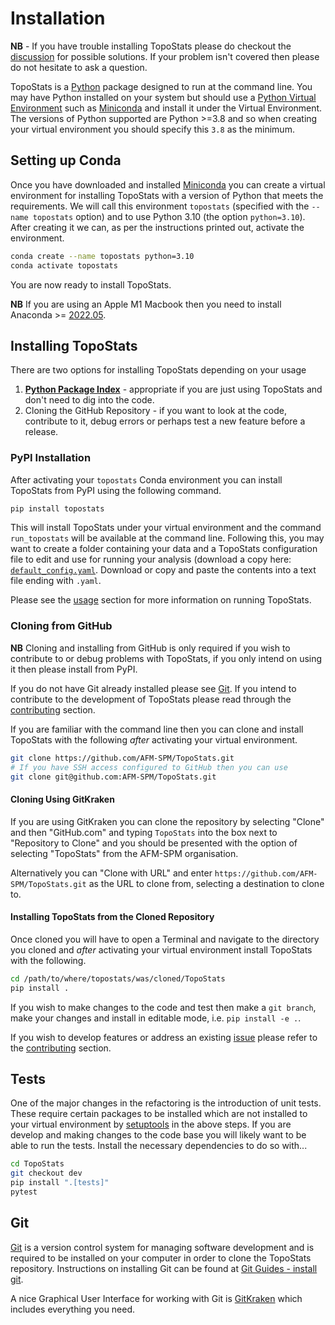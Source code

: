 # Installation

**NB** - If you have trouble installing TopoStats please do checkout the
[discussion](https://github.com/AFM-SPM/TopoStats/discussions) for possible solutions. If your problem isn't covered
then please do not hesitate to ask a question.


TopoStats is a [Python](https://www.python.org) package designed to run at the command line. You may have Python
installed on your system but should use a [Python Virtual
Environment](https://realpython.com/python-virtual-environments-a-primer/) such as
[Miniconda](https://docs.conda.io/en/latest/miniconda.html) and install it under the Virtual Environment. The versions
of Python supported are Python >=3.8 and so when creating your virtual environment you should specify this `3.8` as the
minimum.

## Setting up Conda

Once you have downloaded and installed [Miniconda](https://docs.conda.io/en/latest/miniconda.html) you can create a
virtual environment for installing TopoStats with a version of Python that meets the requirements. We will call
this environment `topostats` (specified with the `--name topostats` option) and to use Python 3.10 (the option
`python=3.10`). After creating it we can, as per the instructions printed out, activate the environment.

``` bash
conda create --name topostats python=3.10
conda activate topostats
```

You are now ready to install TopoStats.

**NB** If you are using an Apple M1 Macbook then you need to install Anaconda >=
[2022.05](https://www.anaconda.com/blog/new-release-anaconda-distribution-now-supporting-m1).

## Installing TopoStats

There are two options for installing TopoStats depending on your usage

1. [**Python Package Index**](https://pypi.org/) - appropriate if you are just using TopoStats and don't need to dig into
   the code.
2. Cloning the GitHub Repository - if you want to look at the code, contribute to it, debug errors or perhaps test a new
   feature before a release.

### PyPI Installation

After activating your `topostats` Conda environment you can install TopoStats from PyPI using the following command.

``` bash
pip install topostats
```

This will install TopoStats under your virtual environment and the command `run_topostats` will be available at the
command line. Following this, you may want to create a folder containing your data and a TopoStats configuration file to edit and use for running your analysis (download a copy here:
[`default_config.yaml`](https://github.com/AFM-SPM/TopoStats/blob/a180198b369e68dd892038dca1893aa396b04d33/topostats/default_config.yaml). Download or copy and paste the contents into a text file ending with `.yaml`.

Please see the [usage](usage) section for more information on running TopoStats.

### Cloning from GitHub

**NB** Cloning and installing from GitHub is only required if you wish to contribute to or debug problems with
TopoStats, if you only intend on using it then please install from PyPI.

If you do not have Git already installed please see [Git](#git). If you intend to contribute to the development of
TopoStats please read through the [contributing](contributing) section.

If you are familiar with the command line then you can
clone and install TopoStats with the following _after_ activating your virtual environment.

``` bash
git clone https://github.com/AFM-SPM/TopoStats.git
# If you have SSH access configured to GitHub then you can use
git clone git@github.com:AFM-SPM/TopoStats.git
```


#### Cloning Using GitKraken

If you are using GitKraken you can clone the repository by selecting "Clone" and then "GitHub.com" and typing
`TopoStats` into the box next to "Repository to Clone" and you should be presented with the option of selecting
"TopoStats" from the AFM-SPM organisation.

Alternatively you can "Clone with URL" and enter `https://github.com/AFM-SPM/TopoStats.git` as the URL to clone from,
selecting a destination to clone to.


#### Installing TopoStats from the Cloned Repository

Once cloned you will have to open a Terminal and navigate to the directory you cloned and _after_ activating your
virtual environment install TopoStats with the following.

``` bash
cd /path/to/where/topostats/was/cloned/TopoStats
pip install .
```

If you wish to make changes to the code and test then make a `git branch`, make your changes and install in editable mode,
i.e. `pip install -e .`.

If you wish to develop features or address an existing [issue](https://github.com/AFM-SPM/TopoStats/issues) please refer
to the [contributing](contributing) section.


## Tests

One of the major changes in the refactoring is the introduction of unit tests. These require certain packages to be
installed which are not installed to your virtual environment by
[setuptools](https://setuptools.pypa.io/en/latest/setuptools.html) in the above steps. If you are develop and making
changes to the code base you will likely want to be able to run the tests. Install the necessary dependencies to do so
with...


``` bash
cd TopoStats
git checkout dev
pip install ".[tests]"
pytest
```


## Git

[Git](https://git.vc) is a version control system for managing software development and is required to be installed on
your computer in order to clone the TopoStats repository. Instructions on installing Git can be found at [Git Guides -
install git](https://github.com/git-guides/install-git).

A nice Graphical User Interface for working with Git is [GitKraken](https://www.gitkraken.com/) which includes
everything you need.
